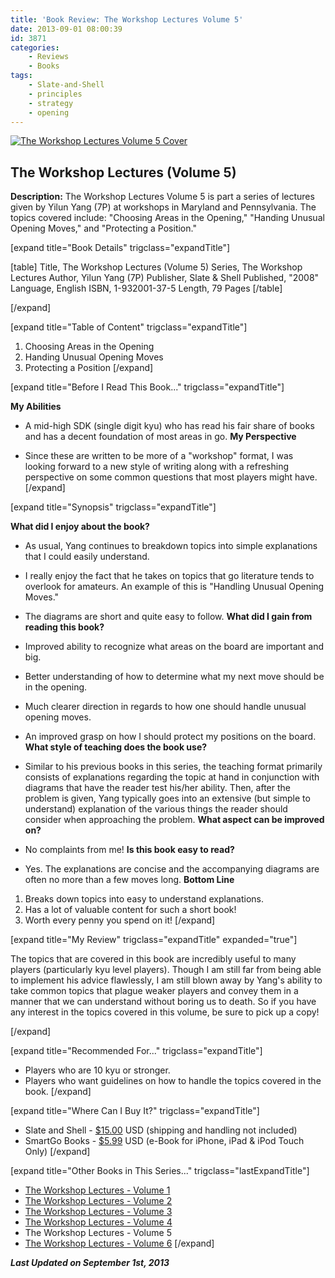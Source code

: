```yaml
---
title: 'Book Review: The Workshop Lectures Volume 5'
date: 2013-09-01 08:00:39
id: 3871
categories:
	- Reviews
	- Books
tags:
	- Slate-and-Shell
	- principles
	- strategy
	- opening
---
```


[![The Workshop Lectures Volume 5 Cover](http://www.bengozen.com/wp-content/uploads/2013/08/workshopLecturesv5.jpg)](http://www.bengozen.com/wp-content/uploads/2013/08/workshopLecturesv5.jpg)

## The Workshop Lectures (Volume 5)

**Description:** The Workshop Lectures Volume 5 is part a series of lectures given by Yilun Yang (7P) at workshops in Maryland and Pennsylvania. The topics covered include: "Choosing Areas in the Opening," "Handing Unusual Opening Moves," and "Protecting a Position."

<!--more-->

[expand title="Book Details" trigclass="expandTitle"]

[table]
Title, The Workshop Lectures (Volume 5)
Series, The Workshop Lectures
Author, Yilun Yang (7P)
Publisher, Slate &amp; Shell
Published, "2008"
Language, English
ISBN, 1-932001-37-5
Length, 79 Pages
[/table]

[/expand]

[expand title="Table of Content" trigclass="expandTitle"]

1.  Choosing Areas in the Opening
2.  Handing Unusual Opening Moves
3.  Protecting a Position
[/expand]

[expand title="Before I Read This Book..." trigclass="expandTitle"]

**My Abilities**

*   A mid-high SDK (single digit kyu) who has read his fair share of books and has a decent foundation of most areas in go.
**My Perspective**

*   Since these are written to be more of a "workshop" format, I was looking forward to a new style of writing along with a refreshing perspective on some common questions that most players might have.
[/expand]

[expand title="Synopsis" trigclass="expandTitle"]

**What did I enjoy about the book?**

*   As usual, Yang continues to breakdown topics into simple explanations that I could easily understand.
*   I really enjoy the fact that he takes on topics that go literature tends to overlook for amateurs. An example of this is "Handling Unusual Opening Moves."
*   The diagrams are short and quite easy to follow.
**What did I gain from reading this book?**

*   Improved ability to recognize what areas on the board are important and big.
*   Better understanding of how to determine what my next move should be in the opening.
*   Much clearer direction in regards to how one should handle unusual opening moves.
*   An improved grasp on how I should protect my positions on the board.
**What style of teaching does the book use?**

*   Similar to his previous books in this series, the teaching format primarily consists of explanations regarding the topic at hand in conjunction with diagrams that have the reader test his/her ability. Then, after the problem is given, Yang typically goes into an extensive (but simple to understand) explanation of the various things the reader should consider when approaching the problem.
**What aspect can be improved on?**

*   No complaints from me!
**Is this book easy to read?**

*   Yes. The explanations are concise and the accompanying diagrams are often no more than a few moves long.
**Bottom Line**

1.  Breaks down topics into easy to understand explanations.
2.  Has a lot of valuable content for such a short book!
3.  Worth every penny you spend on it!
[/expand]

[expand title="My Review" trigclass="expandTitle" expanded="true"]

The topics that are covered in this book are incredibly useful to many players (particularly kyu level players). Though I am still far from being able to implement his advice flawlessly, I am still blown away by Yang's ability to take common topics that plague weaker players and convey them in a manner that we can understand without boring us to death. So if you have any interest in the topics covered in this volume, be sure to pick up a copy!

[/expand]

[expand title="Recommended For..." trigclass="expandTitle"]

*   Players who are 10 kyu or stronger.
*   Players who want guidelines on how to handle the topics covered in the book.
[/expand]

[expand title="Where Can I Buy It?" trigclass="expandTitle"]

*   Slate and Shell - [$15.00](http://www.slateandshell.com/SSYY011.html) USD (shipping and handling not included)
*   SmartGo Books - [$5.99](http://www.smartgo.com/books.htm) USD (e-Book for iPhone, iPad &amp; iPod Touch Only)
[/expand]

[expand title="Other Books in This Series..." trigclass="lastExpandTitle"]

*   [The Workshop Lectures - Volume 1](http://www.bengozen.com/book-review-the-workshop-lectures-volume-1/ "Book Review: The Workshop Lectures Volume 1")
*   [The Workshop Lectures - Volume 2](http://www.bengozen.com/book-review-the-workshop-lectures-volume-2/ "Book Review: The Workshop Lectures Volume 2")
*   [The Workshop Lectures - Volume 3](http://www.bengozen.com/book-review-the-workshop-lectures-volume-3/ "Book Review: The Workshop Lectures Volume 3")
*   [The Workshop Lectures - Volume 4](http://www.bengozen.com/book-review-the-workshop-lectures-volume-4/ "Book Review: The Workshop Lectures Volume 4")
*   The Workshop Lectures - Volume 5
*   [The Workshop Lectures - Volume 6](http://www.bengozen.com/book-review-workshop-lectures-volume-6/ "Book Review: The Workshop Lectures Volume 6")
[/expand]

_**Last Updated on September 1st, 2013**_